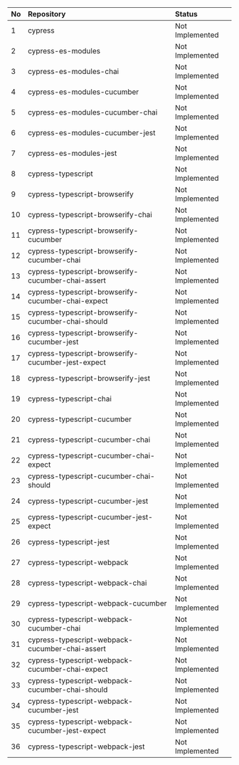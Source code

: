 | No | Repository                                         | Status          |
| :- | :------------------------------------------------- | :-------------- |
| 1  | cypress                                            | Not Implemented |
| 2  | cypress-es-modules                                 | Not Implemented |
| 3  | cypress-es-modules-chai                            | Not Implemented |
| 4  | cypress-es-modules-cucumber                        | Not Implemented |
| 5  | cypress-es-modules-cucumber-chai                   | Not Implemented |
| 6  | cypress-es-modules-cucumber-jest                   | Not Implemented |
| 7  | cypress-es-modules-jest                            | Not Implemented |
| 8  | cypress-typescript                                 | Not Implemented |
| 9  | cypress-typescript-browserify                      | Not Implemented |
| 10 | cypress-typescript-browserify-chai                 | Not Implemented |
| 11 | cypress-typescript-browserify-cucumber             | Not Implemented |
| 12 | cypress-typescript-browserify-cucumber-chai        | Not Implemented |
| 13 | cypress-typescript-browserify-cucumber-chai-assert | Not Implemented |
| 14 | cypress-typescript-browserify-cucumber-chai-expect | Not Implemented |
| 15 | cypress-typescript-browserify-cucumber-chai-should | Not Implemented |
| 16 | cypress-typescript-browserify-cucumber-jest        | Not Implemented |
| 17 | cypress-typescript-browserify-cucumber-jest-expect | Not Implemented |
| 18 | cypress-typescript-browserify-jest                 | Not Implemented |
| 19 | cypress-typescript-chai                            | Not Implemented |
| 20 | cypress-typescript-cucumber                        | Not Implemented |
| 21 | cypress-typescript-cucumber-chai                   | Not Implemented |
| 22 | cypress-typescript-cucumber-chai-expect            | Not Implemented |
| 23 | cypress-typescript-cucumber-chai-should            | Not Implemented |
| 24 | cypress-typescript-cucumber-jest                   | Not Implemented |
| 25 | cypress-typescript-cucumber-jest-expect            | Not Implemented |
| 26 | cypress-typescript-jest                            | Not Implemented |
| 27 | cypress-typescript-webpack                         | Not Implemented |
| 28 | cypress-typescript-webpack-chai                    | Not Implemented |
| 29 | cypress-typescript-webpack-cucumber                | Not Implemented |
| 30 | cypress-typescript-webpack-cucumber-chai           | Not Implemented |
| 31 | cypress-typescript-webpack-cucumber-chai-assert    | Not Implemented |
| 32 | cypress-typescript-webpack-cucumber-chai-expect    | Not Implemented |
| 33 | cypress-typescript-webpack-cucumber-chai-should    | Not Implemented |
| 34 | cypress-typescript-webpack-cucumber-jest           | Not Implemented |
| 35 | cypress-typescript-webpack-cucumber-jest-expect    | Not Implemented |
| 36 | cypress-typescript-webpack-jest                    | Not Implemented |